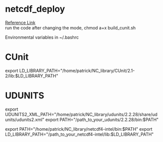 # netcdf_deploy
[Reference Link](https://home.hiroshima-u.ac.jp/~leehs/?page_id=5612)\
run the code after changing the mode, chmod a+x build_cunit.sh

Environmental variables in ~/.bashrc
# CUnit
export LD_LIBRARY_PATH="/home/patrick/NC_library/CUnit/2.1-2/lib:$LD_LIBRARY_PATH"

# UDUNITS
export UDUNITS2_XML_PATH="/home/patrick/NC_library/udunits/2.2.28/share/udunits/udunits2.xml"
export PATH="/path_to_your_udunits/2.2.28/bin:$PATH"

export PATH="/home/patrick/NC_library/netcdf4-intel/bin:$PATH"
export LD_LIBRARY_PATH="/path_to_your_netcdf4-intel/lib:$LD_LIBRARY_PATH"
